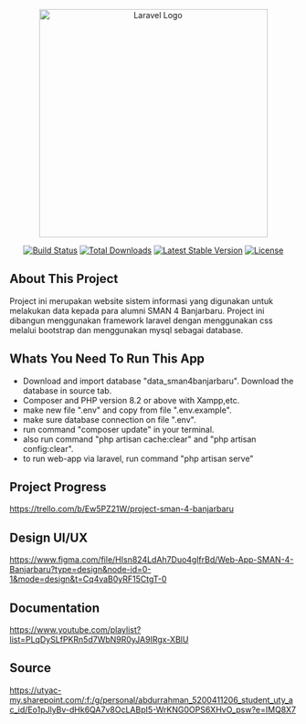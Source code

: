 <p align="center"><a href="https://laravel.com" target="_blank"><img src="https://raw.githubusercontent.com/laravel/art/master/logo-lockup/5%20SVG/2%20CMYK/1%20Full%20Color/laravel-logolockup-cmyk-red.svg" width="400" alt="Laravel Logo"></a></p>

<p align="center">
<a href="https://github.com/laravel/framework/actions"><img src="https://github.com/laravel/framework/workflows/tests/badge.svg" alt="Build Status"></a>
<a href="https://packagist.org/packages/laravel/framework"><img src="https://img.shields.io/packagist/dt/laravel/framework" alt="Total Downloads"></a>
<a href="https://packagist.org/packages/laravel/framework"><img src="https://img.shields.io/packagist/v/laravel/framework" alt="Latest Stable Version"></a>
<a href="https://packagist.org/packages/laravel/framework"><img src="https://img.shields.io/packagist/l/laravel/framework" alt="License"></a>
</p>

## About This Project

Project ini merupakan website sistem informasi yang digunakan untuk melakukan data kepada para alumni SMAN 4 Banjarbaru. Project ini dibangun menggunakan framework laravel dengan menggunakan css melalui bootstrap dan menggunakan mysql sebagai database.

## Whats You Need To Run This App
- Download and import database "data_sman4banjarbaru". Download the database in source tab.
- Composer and PHP version 8.2 or above with Xampp,etc.
- make new file ".env" and copy from file ".env.example".
- make sure database connection on file ".env".
- run command "composer update" in your terminal.
- also run command "php artisan cache:clear" and "php artisan config:clear".
- to run web-app via laravel, run command "php artisan serve"

## Project Progress

https://trello.com/b/Ew5PZ21W/project-sman-4-banjarbaru

## Design UI/UX

https://www.figma.com/file/HIsn824LdAh7Duo4glfrBd/Web-App-SMAN-4-Banjarbaru?type=design&node-id=0-1&mode=design&t=Cq4vaB0yRF15CtgT-0

## Documentation

https://www.youtube.com/playlist?list=PLqDySLfPKRn5d7WbN9R0yJA9IRgx-XBlU

## Source

https://utyac-my.sharepoint.com/:f:/g/personal/abdurrahman_5200411206_student_uty_ac_id/Eo1pJlyBv-dHk6QA7v8OcLABpI5-WrKNG0OPS6XHvO_psw?e=IMQ8X7
